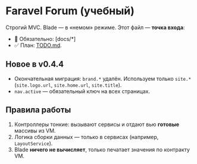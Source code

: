 <!-- README.md v0.4.4 -->
# Faravel Forum (учебный)

Строгий MVC. Blade — в «немом» режиме. Этот файл — **точка входа**:

- 📘 Обязательно: [docs/*]
- ✅ План: [TODO.md](TODO.md).

## Новое в v0.4.4

- Окончательная миграция: `brand.*` удалён. Используем только `site.*`
  (`site.logo.url`, `site.home.url`, `site.title`).
- `nav.active` — обязательный ключ на всех страницах.

## Правила работы

1. Контроллеры тонкие: вызывают сервисы и отдают вью **готовые** массивы из VM.
2. Логика сборки данных — только в сервисах (например, `LayoutService`).
3. Blade **ничего не вычисляет**, только печатает значения по контракту VM.
